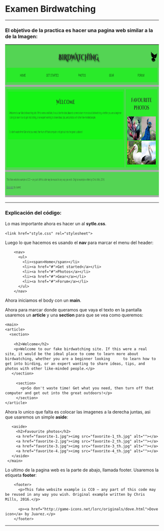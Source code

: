 # Examen Birdwatching
***
<h3>El objetivo de la practica es hacer una pagina web similar a la de la Imagen:</h3>
<img src="BirdwatchingFinal.PNG" width="650px" height="500px">

***
<h3>Explicación del código:</h3>

Lo mas importante ahora es hacer un <link> al **sytle.css**.


```<link href="style.css" rel="stylesheet">```  


Luego lo que hacemos es usando el **nav** para marcar el menu del header:
  
  ```
      <nav>
        <ul>
          <li><span>Home</span></li>
          <li><a href="#">Get started</a></li>
          <li><a href="#">Photos</a></li>
          <li><a href="#">Gear</a></li>
          <li><a href="#">Forum</a></li>
        </ul>
      </nav>
  ```


Ahora iniciamos el body con un **main**.


Ahora para marcar donde queramos que vaya el texto en la pantalla usaremos un **article** y una **section** para que se vea como queremos:


``` 
<main>
<article>
  <section>  

    <h2>Welcome</h2>
    <p>Welcome to our fake birdwatching site. If this were a real site, it would be the ideal place to come to learn more about birdwatching, whether you are a beginner looking      to learn how to get into birding, or an expert wanting to share ideas, tips, and photos with other like-minded people.</p>
   </section>

     <section>        
       <p>So don't waste time! Get what you need, then turn off that computer and get out into the great outdoors!</p>
     </section>
</article> 
```


Ahora lo unico que falta es colocar las imagenes a la derecha juntas, asi que usaremos un simple **aside**:
  
```
   <aside>
     <h2>Favourite photos</h2>
     <a href="favorite-1.jpg"><img src="favorite-1_th.jpg" alt=""></a>
     <a href="favorite-2.jpg"><img src="favorite-2_th.jpg" alt=""></a>
     <a href="favorite-3.jpg"><img src="favorite-3_th.jpg" alt=""></a>
     <a href="favorite-4.jpg"><img src="favorite-4_th.jpg" alt=""></a>
   </aside>
 </main>

```


Lo ultimo de la pagina web es la parte de abajo, llamada footer. Usaremos la etiqueta **footer**:

```
    <footer>
      <p>This fake website example is CC0 — any part of this code may be reused in any way you wish. Original example written by Chris Mills, 2016.</p>

      <p><a href="http://game-icons.net/lorc/originals/dove.html">Dove icon</a> by Juarez.</p>
    </footer>

```
***
